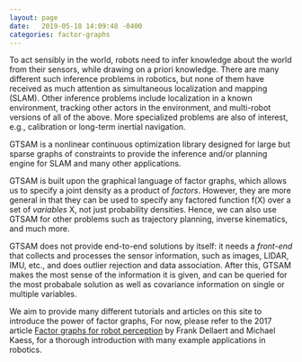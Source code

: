 ```yaml
---
layout: page
date:   2019-05-18 14:09:48 -0400
categories: factor-graphs
---
```


To act sensibly in the world, robots need to infer knowledge about the world from their sensors, while drawing on a priori knowledge. There are many different such inference problems in robotics, but none of them have received as much attention as simultaneous localization and mapping (SLAM). Other inference problems include localization in a known environment, tracking other actors in the environment, and multi-robot versions of all of the above. More specialized problems are also of interest, e.g., calibration or long-term inertial navigation.

GTSAM is a nonlinear continuous optimization library designed for large but sparse graphs of constraints to provide the inference and/or planning engine for SLAM and many other applications.

GTSAM is built upon the graphical language of factor graphs, which allows us to specify a joint density as a product of *factors*. However, they are more general in that they can be used to specify any factored function f(X) over a set of *variables* X, not just probability densities. Hence, we can also use GTSAM for other problems such as trajectory planning, inverse kinematics, and much more.

GTSAM does not provide end-to-end solutions by itself: it needs a *front-end* that collects and processes the sensor information, such as images, LIDAR, IMU, etc., and does outlier rejection and data association. After this, GTSAM makes the most sense of the information it is given, and can be queried for the most probabale solution as well as covariance information on single or multiple variables.

We aim to provide many different tutorials and articles on this site to introduce the power of factor graphs, For now, please refer to the 2017 article [Factor graphs for robot perception](https://www.cc.gatech.edu/~dellaert/pubs/Dellaert17fnt.pdf) by Frank Dellaert and Michael Kaess, for a thorough introduction with many example applications in robotics.

